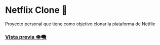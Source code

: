 # Netflix Clone :speech_balloon:

Proyecto personal que tiene como objetivo clonar la plataforma de Netflix

### [Vista previa :eye_speech_bubble:](https://alanmgg.github.io/netflixclone/)
